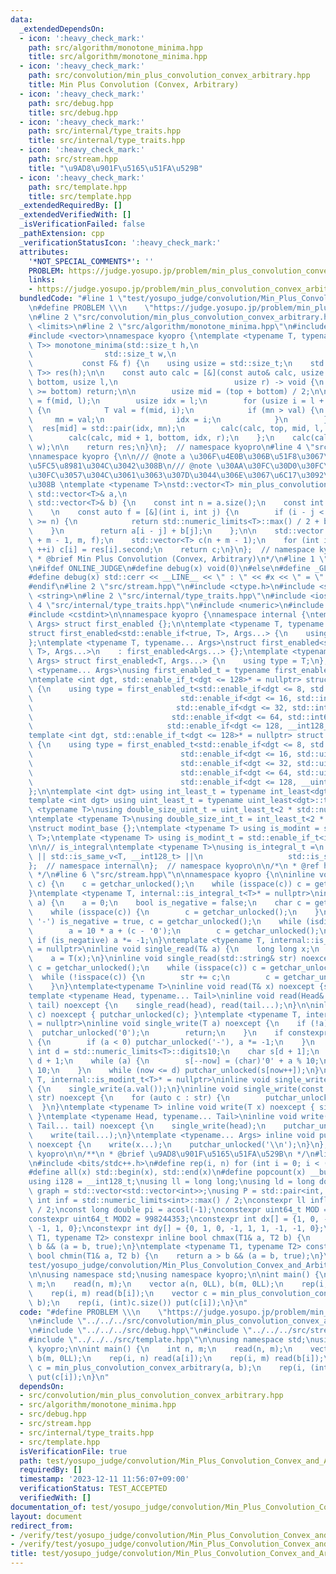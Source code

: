 ```yaml
---
data:
  _extendedDependsOn:
  - icon: ':heavy_check_mark:'
    path: src/algorithm/monotone_minima.hpp
    title: src/algorithm/monotone_minima.hpp
  - icon: ':heavy_check_mark:'
    path: src/convolution/min_plus_convolution_convex_arbitrary.hpp
    title: Min Plus Convolution (Convex, Arbitrary)
  - icon: ':heavy_check_mark:'
    path: src/debug.hpp
    title: src/debug.hpp
  - icon: ':heavy_check_mark:'
    path: src/internal/type_traits.hpp
    title: src/internal/type_traits.hpp
  - icon: ':heavy_check_mark:'
    path: src/stream.hpp
    title: "\u9AD8\u901F\u5165\u51FA\u529B"
  - icon: ':heavy_check_mark:'
    path: src/template.hpp
    title: src/template.hpp
  _extendedRequiredBy: []
  _extendedVerifiedWith: []
  _isVerificationFailed: false
  _pathExtension: cpp
  _verificationStatusIcon: ':heavy_check_mark:'
  attributes:
    '*NOT_SPECIAL_COMMENTS*': ''
    PROBLEM: https://judge.yosupo.jp/problem/min_plus_convolution_convex_arbitrary
    links:
    - https://judge.yosupo.jp/problem/min_plus_convolution_convex_arbitrary
  bundledCode: "#line 1 \"test/yosupo_judge/convolution/Min_Plus_Convolution_Convex_and_Arbitrary.test.cpp\"\
    \n#define PROBLEM \\\n    \"https://judge.yosupo.jp/problem/min_plus_convolution_convex_arbitrary\"\
    \n#line 2 \"src/convolution/min_plus_convolution_convex_arbitrary.hpp\"\n#include\
    \ <limits>\n#line 2 \"src/algorithm/monotone_minima.hpp\"\n#include <utility>\n\
    #include <vector>\nnamespace kyopro {\ntemplate <typename T, typename F>\nstd::vector<std::pair<std::size_t,\
    \ T>> monotone_minima(std::size_t h,\n                                       \
    \                std::size_t w,\n                                            \
    \           const F& f) {\n    using usize = std::size_t;\n    std::vector<std::pair<usize,\
    \ T>> res(h);\n\n    const auto calc = [&](const auto& calc, usize top, usize\
    \ bottom, usize l,\n                          usize r) -> void {\n        if (top\
    \ >= bottom) return;\n\n        usize mid = (top + bottom) / 2;\n\n        T mn\
    \ = f(mid, l);\n        usize idx = l;\n        for (usize i = l + 1; i < r; ++i)\
    \ {\n            T val = f(mid, i);\n            if (mn > val) {\n           \
    \     mn = val;\n                idx = i;\n            }\n        }\n\n      \
    \  res[mid] = std::pair(idx, mn);\n        calc(calc, top, mid, l, idx + 1);\n\
    \        calc(calc, mid + 1, bottom, idx, r);\n    };\n    calc(calc, 0, h, 0,\
    \ w);\n\n    return res;\n}\n};  // namespace kyopro\n#line 4 \"src/convolution/min_plus_convolution_convex_arbitrary.hpp\"\
    \nnamespace kyopro {\n\n/// @note a \u306F\u4E0B\u306B\u51F8\u3067\u3042\u308B\
    \u5FC5\u8981\u304C\u3042\u308B\n/// @note \u30AA\u30FC\u30D0\u30FC\u30D5\u30ED\
    \u30FC\u3057\u304C\u3061\u3063\u307D\u3044\u306E\u3067\u6C17\u3092\u4ED8\u3051\
    \u308B \ntemplate <typename T>\nstd::vector<T> min_plus_convolution_convex_arbitrary(const\
    \ std::vector<T>& a,\n                                                     const\
    \ std::vector<T>& b) {\n    const int n = a.size();\n    const int m = b.size();\n\
    \    \n    const auto f = [&](int i, int j) {\n        if (i - j < 0 || i - j\
    \ >= n) {\n            return std::numeric_limits<T>::max() / 2 + b[j];\n    \
    \    }\n        return a[i - j] + b[j];\n    };\n\n    std::vector res = monotone_minima<T>(n\
    \ + m - 1, m, f);\n    std::vector<T> c(n + m - 1);\n    for (int i = 0; i < (int)c.size();\
    \ ++i) c[i] = res[i].second;\n    return c;\n}\n};  // namespace kyopro\n\n/**\n\
    \ * @brief Min Plus Convolution (Convex, Arbitrary)\n*/\n#line 1 \"src/debug.hpp\"\
    \n#ifdef ONLINE_JUDGE\n#define debug(x) void(0)\n#else\n#define _GLIBCXX_DEBUG\n\
    #define debug(x) std::cerr << __LINE__ << \" : \" << #x << \" = \" << (x) << std::endl\n\
    #endif\n#line 2 \"src/stream.hpp\"\n#include <ctype.h>\n#include <stdio.h>\n#include\
    \ <string>\n#line 2 \"src/internal/type_traits.hpp\"\n#include <iostream>\n#line\
    \ 4 \"src/internal/type_traits.hpp\"\n#include <numeric>\n#include <typeinfo>\n\
    #include <cstdint>\n\nnamespace kyopro {\nnamespace internal {\ntemplate <typename...\
    \ Args> struct first_enabled {};\n\ntemplate <typename T, typename... Args>\n\
    struct first_enabled<std::enable_if<true, T>, Args...> {\n    using type = T;\n\
    };\ntemplate <typename T, typename... Args>\nstruct first_enabled<std::enable_if<false,\
    \ T>, Args...>\n    : first_enabled<Args...> {};\ntemplate <typename T, typename...\
    \ Args> struct first_enabled<T, Args...> {\n    using type = T;\n};\n\ntemplate\
    \ <typename... Args>\nusing first_enabled_t = typename first_enabled<Args...>::type;\n\
    \ntemplate <int dgt, std::enable_if_t<dgt <= 128>* = nullptr> struct int_least\
    \ {\n    using type = first_enabled_t<std::enable_if<dgt <= 8, std::int8_t>,\n\
    \                                 std::enable_if<dgt <= 16, std::int16_t>,\n \
    \                                std::enable_if<dgt <= 32, std::int32_t>,\n  \
    \                               std::enable_if<dgt <= 64, std::int64_t>,\n   \
    \                              std::enable_if<dgt <= 128, __int128_t>>;\n};\n\n\
    template <int dgt, std::enable_if_t<dgt <= 128>* = nullptr> struct uint_least\
    \ {\n    using type = first_enabled_t<std::enable_if<dgt <= 8, std::uint8_t>,\n\
    \                                 std::enable_if<dgt <= 16, std::uint16_t>,\n\
    \                                 std::enable_if<dgt <= 32, std::uint32_t>,\n\
    \                                 std::enable_if<dgt <= 64, std::uint64_t>,\n\
    \                                 std::enable_if<dgt <= 128, __uint128_t>>;\n\
    };\n\ntemplate <int dgt> using int_least_t = typename int_least<dgt>::type;\n\
    template <int dgt> using uint_least_t = typename uint_least<dgt>::type;\n\ntemplate\
    \ <typename T>\nusing double_size_uint_t = uint_least_t<2 * std::numeric_limits<T>::digits>;\n\
    \ntemplate <typename T>\nusing double_size_int_t = int_least_t<2 * std::numeric_limits<T>::digits>;\n\
    \nstruct modint_base {};\ntemplate <typename T> using is_modint = std::is_base_of<modint_base,\
    \ T>;\ntemplate <typename T> using is_modint_t = std::enable_if_t<is_modint<T>::value>;\n\
    \n\n// is_integral\ntemplate <typename T>\nusing is_integral_t =\n    std::enable_if_t<std::is_integral_v<T>\
    \ || std::is_same_v<T, __int128_t> ||\n                   std::is_same_v<T, __uint128_t>>;\n\
    };  // namespace internal\n};  // namespace kyopro\n\n/*\n * @ref https://qiita.com/kazatsuyu/items/f8c3b304e7f8b35263d8\n\
    \ */\n#line 6 \"src/stream.hpp\"\n\nnamespace kyopro {\n\ninline void single_read(char&\
    \ c) {\n    c = getchar_unlocked();\n    while (isspace(c)) c = getchar_unlocked();\n\
    }\ntemplate <typename T, internal::is_integral_t<T>* = nullptr>\ninline void single_read(T&\
    \ a) {\n    a = 0;\n    bool is_negative = false;\n    char c = getchar_unlocked();\n\
    \    while (isspace(c)) {\n        c = getchar_unlocked();\n    }\n    if (c ==\
    \ '-') is_negative = true, c = getchar_unlocked();\n    while (isdigit(c)) {\n\
    \        a = 10 * a + (c - '0');\n        c = getchar_unlocked();\n    }\n   \
    \ if (is_negative) a *= -1;\n}\ntemplate <typename T, internal::is_modint_t<T>*\
    \ = nullptr>\ninline void single_read(T& a) {\n    long long x;\n    single_read(x);\n\
    \    a = T(x);\n}\ninline void single_read(std::string& str) noexcept {\n    char\
    \ c = getchar_unlocked();\n    while (isspace(c)) c = getchar_unlocked();\n  \
    \  while (!isspace(c)) {\n        str += c;\n        c = getchar_unlocked();\n\
    \    }\n}\ntemplate<typename T>\ninline void read(T& x) noexcept {single_read(x);}\n\
    template <typename Head, typename... Tail>\ninline void read(Head& head, Tail&...\
    \ tail) noexcept {\n    single_read(head), read(tail...);\n}\n\ninline void single_write(char\
    \ c) noexcept { putchar_unlocked(c); }\ntemplate <typename T, internal::is_integral_t<T>*\
    \ = nullptr>\ninline void single_write(T a) noexcept {\n    if (!a) {\n      \
    \  putchar_unlocked('0');\n        return;\n    }\n    if constexpr (std::is_signed_v<T>)\
    \ {\n        if (a < 0) putchar_unlocked('-'), a *= -1;\n    }\n    constexpr\
    \ int d = std::numeric_limits<T>::digits10;\n    char s[d + 1];\n    int now =\
    \ d + 1;\n    while (a) {\n        s[--now] = (char)'0' + a % 10;\n        a /=\
    \ 10;\n    }\n    while (now <= d) putchar_unlocked(s[now++]);\n}\ntemplate <typename\
    \ T, internal::is_modint_t<T>* = nullptr>\ninline void single_write(T a) noexcept\
    \ {\n    single_write(a.val());\n}\ninline void single_write(const std::string&\
    \ str) noexcept {\n    for (auto c : str) {\n        putchar_unlocked(c);\n  \
    \  }\n}\ntemplate <typename T> inline void write(T x) noexcept { single_write(x);\
    \ }\ntemplate <typename Head, typename... Tail>\ninline void write(Head head,\
    \ Tail... tail) noexcept {\n    single_write(head);\n    putchar_unlocked(' ');\n\
    \    write(tail...);\n}\ntemplate <typename... Args> inline void put(Args... x)\
    \ noexcept {\n    write(x...);\n    putchar_unlocked('\\n');\n}\n};  // namespace\
    \ kyopro\n\n/**\n * @brief \u9AD8\u901F\u5165\u51FA\u529B\n */\n#line 2 \"src/template.hpp\"\
    \n#include <bits/stdc++.h>\n#define rep(i, n) for (int i = 0; i < (n); i++)\n\
    #define all(x) std::begin(x), std::end(x)\n#define popcount(x) __builtin_popcountll(x)\n\
    using i128 = __int128_t;\nusing ll = long long;\nusing ld = long double;\nusing\
    \ graph = std::vector<std::vector<int>>;\nusing P = std::pair<int, int>;\nconstexpr\
    \ int inf = std::numeric_limits<int>::max() / 2;\nconstexpr ll infl = std::numeric_limits<ll>::max()\
    \ / 2;\nconst long double pi = acosl(-1);\nconstexpr uint64_t MOD = 1e9 + 7;\n\
    constexpr uint64_t MOD2 = 998244353;\nconstexpr int dx[] = {1, 0, -1, 0, 1, -1,\
    \ -1, 1, 0};\nconstexpr int dy[] = {0, 1, 0, -1, 1, 1, -1, -1, 0};\ntemplate <typename\
    \ T1, typename T2> constexpr inline bool chmax(T1& a, T2 b) {\n    return a <\
    \ b && (a = b, true);\n}\ntemplate <typename T1, typename T2> constexpr inline\
    \ bool chmin(T1& a, T2 b) {\n    return a > b && (a = b, true);\n}\n#line 7 \"\
    test/yosupo_judge/convolution/Min_Plus_Convolution_Convex_and_Arbitrary.test.cpp\"\
    \n\nusing namespace std;\nusing namespace kyopro;\n\nint main() {\n    int n,\
    \ m;\n    read(n, m);\n    vector a(n, 0LL), b(m, 0LL);\n    rep(i, n) read(a[i]);\n\
    \    rep(i, m) read(b[i]);\n    vector c = min_plus_convolution_convex_arbitrary(a,\
    \ b);\n    rep(i, (int)c.size()) put(c[i]);\n}\n"
  code: "#define PROBLEM \\\n    \"https://judge.yosupo.jp/problem/min_plus_convolution_convex_arbitrary\"\
    \n#include \"../../../src/convolution/min_plus_convolution_convex_arbitrary.hpp\"\
    \n#include \"../../../src/debug.hpp\"\n#include \"../../../src/stream.hpp\"\n\
    #include \"../../../src/template.hpp\"\n\nusing namespace std;\nusing namespace\
    \ kyopro;\n\nint main() {\n    int n, m;\n    read(n, m);\n    vector a(n, 0LL),\
    \ b(m, 0LL);\n    rep(i, n) read(a[i]);\n    rep(i, m) read(b[i]);\n    vector\
    \ c = min_plus_convolution_convex_arbitrary(a, b);\n    rep(i, (int)c.size())\
    \ put(c[i]);\n}\n"
  dependsOn:
  - src/convolution/min_plus_convolution_convex_arbitrary.hpp
  - src/algorithm/monotone_minima.hpp
  - src/debug.hpp
  - src/stream.hpp
  - src/internal/type_traits.hpp
  - src/template.hpp
  isVerificationFile: true
  path: test/yosupo_judge/convolution/Min_Plus_Convolution_Convex_and_Arbitrary.test.cpp
  requiredBy: []
  timestamp: '2023-12-11 11:56:07+09:00'
  verificationStatus: TEST_ACCEPTED
  verifiedWith: []
documentation_of: test/yosupo_judge/convolution/Min_Plus_Convolution_Convex_and_Arbitrary.test.cpp
layout: document
redirect_from:
- /verify/test/yosupo_judge/convolution/Min_Plus_Convolution_Convex_and_Arbitrary.test.cpp
- /verify/test/yosupo_judge/convolution/Min_Plus_Convolution_Convex_and_Arbitrary.test.cpp.html
title: test/yosupo_judge/convolution/Min_Plus_Convolution_Convex_and_Arbitrary.test.cpp
---
```

